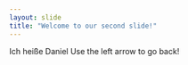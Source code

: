 ```yaml
---
layout: slide
title: "Welcome to our second slide!"
---
```

Ich heiße Daniel
Use the left arrow to go back!
